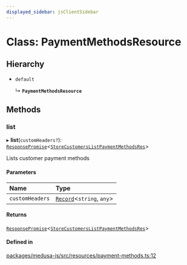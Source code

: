 ```yaml
---
displayed_sidebar: jsClientSidebar
---
```


# Class: PaymentMethodsResource

## Hierarchy

- `default`

  ↳ **`PaymentMethodsResource`**

## Methods

### list

▸ **list**(`customHeaders?`): [`ResponsePromise`](../modules/internal-12.md#responsepromise)<[`StoreCustomersListPaymentMethodsRes`](../modules/internal-8.internal.md#storecustomerslistpaymentmethodsres)\>

Lists customer payment methods

#### Parameters

| Name | Type |
| :------ | :------ |
| `customHeaders` | [`Record`](../modules/internal.md#record)<`string`, `any`\> |

#### Returns

[`ResponsePromise`](../modules/internal-12.md#responsepromise)<[`StoreCustomersListPaymentMethodsRes`](../modules/internal-8.internal.md#storecustomerslistpaymentmethodsres)\>

#### Defined in

[packages/medusa-js/src/resources/payment-methods.ts:12](https://github.com/medusajs/medusa/blob/c4ac5e6959/packages/medusa-js/src/resources/payment-methods.ts#L12)
